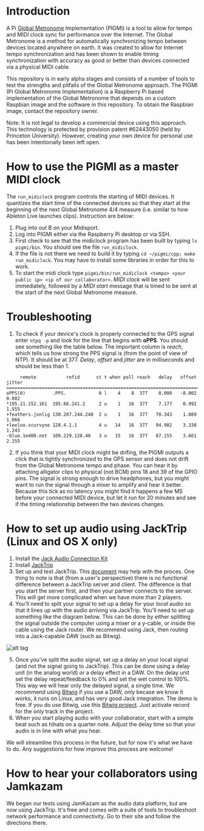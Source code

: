 # Introduction

A Pi [Global Metronome](http://research.gold.ac.uk/18693/1/OdaFiebrink_NIME2016.pdf) Implementation (PIGMI) is a tool to allow for tempo and MIDI clock sync for performance over the Internet. The Global Metronome is a method for automatically synchronizing tempo between devices located anywhere on earth. It was created to allow for Internet tempo synchronization and has been shown to enable timing synchronization with accuracy as good or better than devices connected via a physical MIDI cable.

This repository is in early alpha stages and consists of a number of tools to test the strengths and pitfalls of the Global Metronome approach. The PIGMI (Pi Global Metronome Implementation) is a Raspberry Pi based implementation of the Global Metronome that depends on a custom Raspbian image and the software in this repository. To obtain the Raspbian image, contact the repository owner. 

Note: It is not legal to develop a commercial device using this approach. This technology is protected by provision patent \#62443050 (held by Princeton University). However, creating your own device for personal use has been intentionally been left open. 

# How to use the PIGMI as a master MIDI clock
The `run_midiclock` program controls the starting of MIDI devices. It quantizes the start time of the connected devices so that they start at the beginning of the next Global Metronome 4/4 measure (i.e. similar to how Ableton Live launches clips). Instruction are below:

1. Plug into out B on your Midisport. 
2. Log into PIGMI either via the Raspberry Pi desktop or via SSH. 
2. First check to see that the midiclock program has been built by typing `ls pigmi/bin`. You should see the file `run_midiclock`.
3. If the file is not there we need to build it by typing `cd ~/pigmi/cpp; make run_midiclock`. You may have to install some libraries in order for this to work. 
4. To start the midi clock type `pigmi/bin/run_midiclock <tempo> <your public ip> <ip of our collaborator>`. *MIDI clock* will be sent immediately, followed by a *MIDI start* message that is timed to be sent at the start of the next Global Metronome measure. 

# Troubleshooting
1. To check if your device's clock is properly connected to the GPS signal enter `ntpq -p` and look for the line that begins with **oPPS**. You should see something like the table below. The important column is *reach*, which tells us how strong the PPS signal is (from the point of view of NTP). It should be at 377. *Delay*, *offset* and *jitter* are in milliseconds and should be less than 1. 

 ```
      remote           refid      st t when poll reach   delay   offset  jitter
 ==============================================================================
 oPPS(0)          .PPS.            0 l    4    8  377    0.000   -0.002   0.002
 *195.21.152.161  195.66.241.2     2 u    1   16  377    7.177    0.992   1.555
 +feathers.jonlig 130.207.244.240  2 u    1   16  377   70.343    1.089   1.066
 +leeloo.scurvyne 128.4.1.1        4 u   14   16  377   94.902    3.338   1.243
 -blue.1e400.net  109.229.128.40   3 u   15   16  377   87.155    3.661   2.155
 ```
2. If you think that your MIDI clock might be drifing, the PIGMI outputs a click that is tightly synchronized to the GPS sensor and does not drift from the Global Metronome tempo and phase. You can hear it by attaching alligator clips to physical (not BCM) pins 18 and 39 of the GPIO pins. The signal is strong enough to drive headphones, but you might want to run the signal through a mixer to amplify and hear it better. Because this tick as no latency you might find it happens a few MS before your connected MIDI device, but let it run for 20 minutes and see if the timing relationship between the two devices changes.

# How to set up audio using JackTrip (Linux and OS X only)
1. Install the [Jack Audio Connection Kit](https://github.com/jackaudio/jackaudio.github.com/releases)
2. Install [JackTrip](https://ccrma.stanford.edu/software/jacktrip/)
3. Set up and test JackTrip. This [document](https://blog.zhdk.ch/zmoduletelematic/files/2014/02/jacktripBasics1.pdf) may help with the proces. One thing to note is that (from a user's perspective) there is no functional difference between a JackTrip server and client. The difference is that you start the server first, and then your partner connects to the server. This will get more complicated when we have more than 2 players. 
4. You'll need to split your signal to set up a delay for your *local* audio so that it lines up with the audio arriving via JackTrip. You'll need to set up something like the diagram below. This can be done by either splitting the signal outside the computer using a mixer or a y-cable, or inside the cable using the Jack router. We recommend using Jack, then routing into a Jack-capable DAW (such as Bitwig).

 ![alt tag](https://raw.githubusercontent.com/reidoda/pigmi/master/img/basic_setup.jpg) 
 
5. Once you've split the audio signal, set up a delay on your local signal (and not the signal going to JackTrip). This can be done using a delay unit (in the analog world) or a delay effect in a DAW. On the delay unit set the delay repeat/feedback to 0% and set the wet control to 100%. This way we will hear only the delayed signal, a single time. We recommend using [Bitwig](https://www.bitwig.com/en/download.html) if you use a DAW, only becase we know it works, it runs on Linux, and has very good Jack integration. The demo is free. If you do use Bitwig, use this [Bitwig project](https://www.dropbox.com/s/qhffmv68pi2u0ms/PIGMI_local_delay_via_Bitwig.bwproject?dl=1). Just activate record for the only track in the project. 
6. When you start playing audio with your collaborator, start with a simple beat such as hihats on a quarter note. Adjust the delay time so that your audio is in line with what you hear. 

We will streamline this process in the future, but for now it's what we have to do. Any suggestions for how improve this process are welcome!  

# How to hear your collaborators using Jamkazam
We began our tests using JamKazam as the audio data platform, but are now using JackTrip. It's free and comes with a suite of tools to troubleshoot network performance and connectivity. Go to their site and follow the directions there. 


